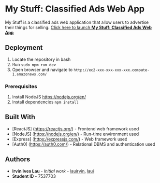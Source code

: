 # My Stuff: Classified Ads Web App
My Stuff is a classified ads web application that allow users to advertise their things for selling.
[Click here to launch **My Stuff: Classified Ads Web App**](http://ec2-18-130-97-126.eu-west-2.compute.amazonaws.com)

## Deployment
1. Locate the repository in bash
2. Run ```sudo npm run dev```
3. Open browser and navigate to ```http://ec2-xxx-xxx-xxx-xxx.compute-1.amazonaws.com/```

### Prerequisites
1. Install NodeJS https://nodejs.org/en/
2. Install dependencies ```npm install```

## Built With
* [ReactJS] (https://reactjs.org/) - Frontend web framework used
* [NodeJS] (https://nodejs.org/en/) - Run-time environment used
* [Express] (https://expressjs.com/) - Web framework used
* [Auth0] (https://auth0.com/) - Relational DBMS and authentication used

## Authors
* **Irvin Ives Lau** - *Initial work* - [lauirvin](https://github.com/lauirvin),  [laui](https://github.coventry.ac.uk/lauirvin)
* **Student ID** - 7537703
